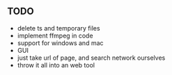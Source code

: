 ## TODO ##
- delete ts and temporary files
- implement ffmpeg in code
- support for windows and mac
- GUI
- just take url of page, and search network ourselves
- throw it all into an web tool
